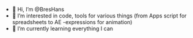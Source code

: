 - 👋 Hi, I’m @BresHans
- 👀 I’m interested in code, tools for various things (from Apps script for spreadsheets to AE -expressions for animation)
- 🌱 I’m currently learning everything I can 

<!---
BresHans/BresHans is a ✨ special ✨ repository because its `README.md` (this file) appears on your GitHub profile.
You can click the Preview link to take a look at your changes.
--->
